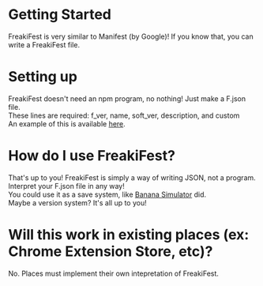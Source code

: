 # Getting Started
FreakiFest is very similar to Manifest (by Google)! If you know that, you can write a FreakiFest file.
# Setting up
FreakiFest doesn't need an npm program, no nothing! Just make a F.json file.
<br>
These lines are required:
f_ver, name, soft_ver, description, and custom
<br>
An example of this is available [here](../examples/plain.json).
# How do I use FreakiFest?
That's up to you! FreakiFest is simply a way of writing JSON, not a program.
<br>
Interpret your F.json file in any way!
<br>
You could use it as a save system, like [Banana Simulator](https://github.com/Freakybob-Team-Games/Banana-Simulator) did.
<br>
Maybe a version system? It's all up to you!
# Will this work in existing places (ex: Chrome Extension Store, etc)?
No. Places must implement their own intepretation of FreakiFest.